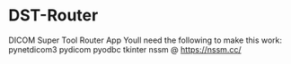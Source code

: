 # DST-Router
DICOM Super Tool Router App
Youll need the following to make this work:
pynetdicom3
pydicom
pyodbc
tkinter
nssm @ https://nssm.cc/

